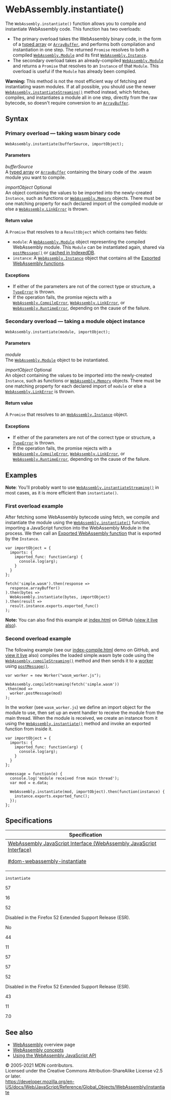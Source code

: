 # WebAssembly.instantiate()

The `WebAssembly.instantiate()` function allows you to compile and instantiate WebAssembly code. This function has two overloads:

-   The primary overload takes the WebAssembly binary code, in the form of a [typed array](https://developer.mozilla.org/en-US/docs/Web/JavaScript/Typed_arrays) or [`ArrayBuffer`](../arraybuffer), and performs both compilation and instantiation in one step. The returned `Promise` resolves to both a compiled [`WebAssembly.Module`](module) and its first [`WebAssembly.Instance`](instance).
-   The secondary overload takes an already-compiled [`WebAssembly.Module`](module) and returns a `Promise` that resolves to an `Instance` of that `Module`. This overload is useful if the `Module` has already been compiled.

**Warning:** This method is not the most efficient way of fetching and instantiating wasm modules. If at all possible, you should use the newer [`WebAssembly.instantiateStreaming()`](instantiatestreaming) method instead, which fetches, compiles, and instantiates a module all in one step, directly from the raw bytecode, so doesn't require conversion to an [`ArrayBuffer`](../arraybuffer).

## Syntax

### Primary overload — taking wasm binary code

    WebAssembly.instantiate(bufferSource, importObject);

#### Parameters

_bufferSource_  
A [typed array](https://developer.mozilla.org/en-US/docs/Web/JavaScript/Typed_arrays) or [`ArrayBuffer`](../arraybuffer) containing the binary code of the .wasm module you want to compile.

_importObject_ <span class="badge inline optional">Optional</span>  
An object containing the values to be imported into the newly-created `Instance`, such as functions or [`WebAssembly.Memory`](memory) objects. There must be one matching property for each declared import of the compiled module or else a [`WebAssembly.LinkError`](linkerror) is thrown.

#### Return value

A `Promise` that resolves to a `ResultObject` which contains two fields:

-   `module`: A [`WebAssembly.Module`](module) object representing the compiled WebAssembly module. This `Module` can be instantiated again, shared via [`postMessage()`](https://developer.mozilla.org/en-US/docs/Web/API/Worker/postMessage) or [cached in IndexedDB](https://developer.mozilla.org/en-US/docs/WebAssembly/Caching_modules).
-   `instance`: A [`WebAssembly.Instance`](instance) object that contains all the [Exported WebAssembly functions](https://developer.mozilla.org/en-US/docs/WebAssembly/Exported_functions).

#### Exceptions

-   If either of the parameters are not of the correct type or structure, a [`TypeError`](../typeerror) is thrown.
-   If the operation fails, the promise rejects with a [`WebAssembly.CompileError`](compileerror), [`WebAssembly.LinkError`](linkerror), or [`WebAssembly.RuntimeError`](runtimeerror), depending on the cause of the failure.

### Secondary overload — taking a module object instance

    WebAssembly.instantiate(module, importObject);

#### Parameters

_module_  
The [`WebAssembly.Module`](module) object to be instantiated.

_importObject_ <span class="badge inline optional">Optional</span>  
An object containing the values to be imported into the newly-created `Instance`, such as functions or [`WebAssembly.Memory`](memory) objects. There must be one matching property for each declared import of `module` or else a [`WebAssembly.LinkError`](linkerror) is thrown.

#### Return value

A `Promise` that resolves to an [`WebAssembly.Instance`](instance) object.

#### Exceptions

-   If either of the parameters are not of the correct type or structure, a [`TypeError`](../typeerror) is thrown.
-   If the operation fails, the promise rejects with a [`WebAssembly.CompileError`](compileerror), [`WebAssembly.LinkError`](linkerror), or [`WebAssembly.RuntimeError`](runtimeerror), depending on the cause of the failure.

## Examples

**Note**: You'll probably want to use [`WebAssembly.instantiateStreaming()`](instantiatestreaming) in most cases, as it is more efficient than `instantiate()`.

### First overload example

After fetching some WebAssembly bytecode using fetch, we compile and instantiate the module using the [`WebAssembly.instantiate()`](instantiate) function, importing a JavaScript function into the WebAssembly Module in the process. We then call an [Exported WebAssembly function](https://developer.mozilla.org/en-US/docs/WebAssembly/Exported_functions) that is exported by the `Instance`.

    var importObject = {
      imports: {
        imported_func: function(arg) {
          console.log(arg);
        }
      }
    };

    fetch('simple.wasm').then(response =>
      response.arrayBuffer()
    ).then(bytes =>
      WebAssembly.instantiate(bytes, importObject)
    ).then(result =>
      result.instance.exports.exported_func()
    );

**Note:** You can also find this example at [index.html](https://github.com/mdn/webassembly-examples/blob/master/js-api-examples/index.html) on GitHub ([view it live also](https://mdn.github.io/webassembly-examples/js-api-examples/)).

### Second overload example

The following example (see our [index-compile.html](https://github.com/mdn/webassembly-examples/blob/master/js-api-examples/index-compile.html) demo on GitHub, and [view it live](https://mdn.github.io/webassembly-examples/js-api-examples/index-compile.html) also) compiles the loaded simple.wasm byte code using the [`WebAssembly.compileStreaming()`](compilestreaming) method and then sends it to a [worker](https://developer.mozilla.org/en-US/docs/Web/API/Web_Workers_API) using [`postMessage()`](https://developer.mozilla.org/en-US/docs/Web/API/Worker/postMessage).

    var worker = new Worker("wasm_worker.js");

    WebAssembly.compileStreaming(fetch('simple.wasm'))
    .then(mod =>
      worker.postMessage(mod)
    );

In the worker (see `wasm_worker.js`) we define an import object for the module to use, then set up an event handler to receive the module from the main thread. When the module is received, we create an instance from it using the [`WebAssembly.instantiate()`](instantiate) method and invoke an exported function from inside it.

    var importObject = {
      imports: {
        imported_func: function(arg) {
          console.log(arg);
        }
      }
    };

    onmessage = function(e) {
      console.log('module received from main thread');
      var mod = e.data;

      WebAssembly.instantiate(mod, importObject).then(function(instance) {
        instance.exports.exported_func();
      });
    };

## Specifications

<table><thead><tr class="header"><th>Specification</th></tr></thead><tbody><tr class="odd"><td><a href="https://webassembly.github.io/spec/js-api/#dom-webassembly-instantiate">WebAssembly JavaScript Interface (WebAssembly JavaScript Interface) 
<br/>

<span class="small">#dom-webassembly-instantiate</span></a></td></tr></tbody></table>

`instantiate`

57

16

52

Disabled in the Firefox 52 Extended Support Release (ESR).

No

44

11

57

57

52

Disabled in the Firefox 52 Extended Support Release (ESR).

43

11

7.0

## See also

-   [WebAssembly](https://developer.mozilla.org/en-US/docs/WebAssembly) overview page
-   [WebAssembly concepts](https://developer.mozilla.org/en-US/docs/WebAssembly/Concepts)
-   [Using the WebAssembly JavaScript API](https://developer.mozilla.org/en-US/docs/WebAssembly/Using_the_JavaScript_API)

© 2005-2021 MDN contributors.  
Licensed under the Creative Commons Attribution-ShareAlike License v2.5 or later.  
<a href="https://developer.mozilla.org/en-US/docs/Web/JavaScript/Reference/Global_Objects/WebAssembly/instantiate" class="_attribution-link">https://developer.mozilla.org/en-US/docs/Web/JavaScript/Reference/Global_Objects/WebAssembly/instantiate</a>
